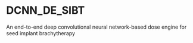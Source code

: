 # DCNN_DE_SIBT
An end-to-end deep convolutional neural network-based dose engine for seed implant brachytherapy
